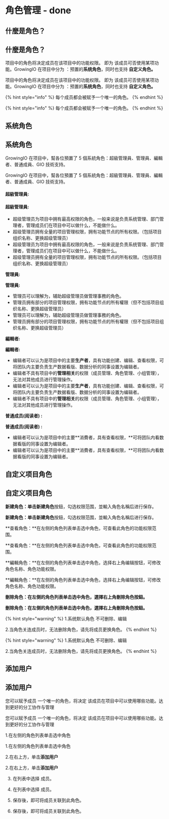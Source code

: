 # 角色管理 - done

## **什麼是角色？**

## **什麼是角色？**

项目中的角色将决定成员在该项目中的功能权限。 即为 该成员可否使用某项功能。GrowingIO 在项目中分为 ：预置的**系统角色**，同时也支持 **自定义角色。**

项目中的角色将决定成员在该项目中的功能权限。 即为 该成员可否使用某项功能。GrowingIO 在项目中分为 ：预置的**系统角色**，同时也支持 **自定义角色。**

{% hint style="info" %}
每个成员都会被赋予一个唯一的角色。
{% endhint %}

{% hint style="info" %}
每个成员都会被赋予一个唯一的角色。
{% endhint %}

## **系统角色**

## **系统角色**

GrowingIO 在项目中，幫各位預置了 5 個系統角色：超級管理員、管理員、編輯者、普通成員、GIO 技術支持。

GrowingIO 在项目中，幫各位預置了 5 個系統角色：超級管理員、管理員、編輯者、普通成員、GIO 技術支持。

#### **超級管理員:**

#### **超級管理員:**

* 超级管理员为项目中拥有最高权限的角色，一般来说是负责系统管理、部门管理者，管理成员们在项目中可以做什么，不能做什么。
* 超级管理员拥有全量的项目管理权限，拥有功能节点的所有权限。（包括项目组织名称、更换超级管理员）
* 超级管理员为项目中拥有最高权限的角色，一般来说是负责系统管理、部门管理者，管理成员们在项目中可以做什么，不能做什么。
* 超级管理员拥有全量的项目管理权限，拥有功能节点的所有权限。（包括项目组织名称、更换超级管理员）

**管理員:**

**管理員:**

* 管理员可以理解为，辅助超级管理员做管理事務的角色。
* 管理员拥有部分的项目管理权限，拥有功能节点的所有權限（但不包括项目组织名称、更换超级管理员）
* 管理员可以理解为，辅助超级管理员做管理事務的角色。
* 管理员拥有部分的项目管理权限，拥有功能节点的所有權限（但不包括项目组织名称、更换超级管理员）

**編輯者:**

**編輯者:**

* 编辑者可以认为是项目中的主要**生产者**，具有功能创建、编辑、查看权限，可将团队内主要负责生产数据看版、数据分析的同事设置为编辑者。 
* 编辑者不具有项目中的**管理相关**的权限（成员管理、角色管理、小组管理），无法对其他成员进行管理操作。
* 编辑者可以认为是项目中的主要**生产者**，具有功能创建、编辑、查看权限，可将团队内主要负责生产数据看版、数据分析的同事设置为编辑者。 
* 编辑者不具有项目中的**管理相关**的权限（成员管理、角色管理、小组管理），无法对其他成员进行管理操作。

**普通成员\(阅读者\) :**

**普通成员\(阅读者\) :**

* 编辑者可以认为是项目中的主要**消費者，具有查看权限，**可将团队内看数据看版的同事设置为编辑者。 
* 编辑者可以认为是项目中的主要**消費者，具有查看权限，**可将团队内看数据看版的同事设置为编辑者。 





## **自定义项目角色**

## **自定义项目角色**

**新建角色：**单击**新建角色**按鈕，勾选权限范围，並輸入角色名稱后进行保存。

**新建角色：**单击**新建角色**按鈕，勾选权限范围，並輸入角色名稱后进行保存。

**查看角色：**在左侧的角色列表单击选中角色，可查看此角色的功能权限范围。

**查看角色：**在左侧的角色列表单击选中角色，可查看此角色的功能权限范围。

**編輯角色：**在左侧的角色列表单击选中角色，选择右上角编辑按钮，可修改角色名称、角色功能权限。

**編輯角色：**在左侧的角色列表单击选中角色，选择右上角编辑按钮，可修改角色名称、角色功能权限。

**刪除角色：**在左侧的角色列表单击选中角色**，**選擇右上角刪除角色按鈕**。** 

**刪除角色：**在左侧的角色列表单击选中角色**，**選擇右上角刪除角色按鈕**。** 

{% hint style="warning" %}
1.系统默认角色 不可删除、编辑

2.当角色关连成员时，无法删除角色，请先将成员更换角色。
{% endhint %}

{% hint style="warning" %}
1.系统默认角色 不可删除、编辑

2.当角色关连成员时，无法删除角色，请先将成员更换角色。
{% endhint %}

## 添加用户 

## 添加用户 

您可以赋予成员 一个唯一的角色，将决定 该成员在项目中可以使用哪些功能。达到更好的分工协作与管理

您可以赋予成员 一个唯一的角色，将决定 该成员在项目中可以使用哪些功能。达到更好的分工协作与管理

1.在左侧的角色列表单击选中角色

1.在左侧的角色列表单击选中角色

2.在右上方，单击**添加用户**

2.在右上方，单击**添加用户**

3. 在列表中选择 成员。

3. 在列表中选择 成员。

4. 保存後，即可将成员关联到此角色。

4. 保存後，即可将成员关联到此角色。


